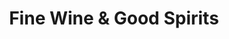 ---
title: "Fine Wine & Good Spirits"
url: /hellertown/fine-wine-and-good-spirits/
shop: alcohol
---